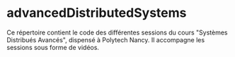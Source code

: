 # advancedDistributedSystems
Ce répertoire contient le code des différentes sessions du cours "Systèmes Distribués Avancés", dispensé à Polytech Nancy. Il accompagne les sessions sous forme de vidéos. 

